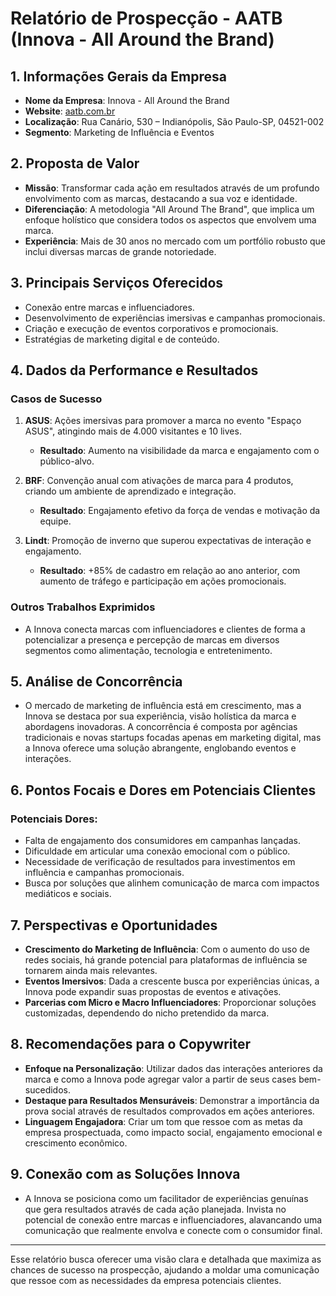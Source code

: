 # Relatório de Prospecção - AATB (Innova - All Around the Brand)

## 1. **Informações Gerais da Empresa**

- **Nome da Empresa**: Innova - All Around the Brand
- **Website**: [aatb.com.br](http://www.aatb.com.br)
- **Localização**: Rua Canário, 530 – Indianópolis, São Paulo-SP, 04521-002
- **Segmento**: Marketing de Influência e Eventos

## 2. **Proposta de Valor**

- **Missão**: Transformar cada ação em resultados através de um profundo envolvimento com as marcas, destacando a sua voz e identidade.
- **Diferenciação**: A metodologia "All Around The Brand", que implica um enfoque holístico que considera todos os aspectos que envolvem uma marca. 
- **Experiência**: Mais de 30 anos no mercado com um portfólio robusto que inclui diversas marcas de grande notoriedade.

## 3. **Principais Serviços Oferecidos**

- Conexão entre marcas e influenciadores.
- Desenvolvimento de experiências imersivas e campanhas promocionais.
- Criação e execução de eventos corporativos e promocionais.
- Estratégias de marketing digital e de conteúdo.

## 4. **Dados da Performance e Resultados**

### Casos de Sucesso
1. **ASUS**: Ações imersivas para promover a marca no evento "Espaço ASUS", atingindo mais de 4.000 visitantes e 10 lives.
   - **Resultado**: Aumento na visibilidade da marca e engajamento com o público-alvo.
  
2. **BRF**: Convenção anual com ativações de marca para 4 produtos, criando um ambiente de aprendizado e integração.
   - **Resultado**: Engajamento efetivo da força de vendas e motivação da equipe.

3. **Lindt**: Promoção de inverno que superou expectativas de interação e engajamento.
   - **Resultado**: +85% de cadastro em relação ao ano anterior, com aumento de tráfego e participação em ações promocionais.

### Outros Trabalhos Exprimidos
- A Innova conecta marcas com influenciadores e clientes de forma a potencializar a presença e percepção de marcas em diversos segmentos como alimentação, tecnologia e entretenimento.

## 5. **Análise de Concorrência**

- O mercado de marketing de influência está em crescimento, mas a Innova se destaca por sua experiência, visão holística da marca e abordagens inovadoras. A concorrência é composta por agências tradicionais e novas startups focadas apenas em marketing digital, mas a Innova oferece uma solução abrangente, englobando eventos e interações.

## 6. **Pontos Focais e Dores em Potenciais Clientes**

### Potenciais Dores:
- Falta de engajamento dos consumidores em campanhas lançadas.
- Dificuldade em articular uma conexão emocional com o público.
- Necessidade de verificação de resultados para investimentos em influência e campanhas promocionais.
- Busca por soluções que alinhem comunicação de marca com impactos mediáticos e sociais.

## 7. **Perspectivas e Oportunidades**

- **Crescimento do Marketing de Influência**: Com o aumento do uso de redes sociais, há grande potencial para plataformas de influência se tornarem ainda mais relevantes.
- **Eventos Imersivos**: Dada a crescente busca por experiências únicas, a Innova pode expandir suas propostas de eventos e ativações.
- **Parcerias com Micro e Macro Influenciadores**: Proporcionar soluções customizadas, dependendo do nicho pretendido da marca.

## 8. **Recomendações para o Copywriter**

- **Enfoque na Personalização**: Utilizar dados das interações anteriores da marca e como a Innova pode agregar valor a partir de seus cases bem-sucedidos.
- **Destaque para Resultados Mensuráveis**: Demonstrar a importância da prova social através de resultados comprovados em ações anteriores.
- **Linguagem Engajadora**: Criar um tom que ressoe com as metas da empresa prospectuada, como impacto social, engajamento emocional e crescimento econômico.

## 9. **Conexão com as Soluções Innova**

- A Innova se posiciona como um facilitador de experiências genuínas que gera resultados através de cada ação planejada. Invista no potencial de conexão entre marcas e influenciadores, alavancando uma comunicação que realmente envolva e conecte com o consumidor final.

---

Esse relatório busca oferecer uma visão clara e detalhada que maximiza as chances de sucesso na prospecção, ajudando a moldar uma comunicação que ressoe com as necessidades da empresa potenciais clientes.